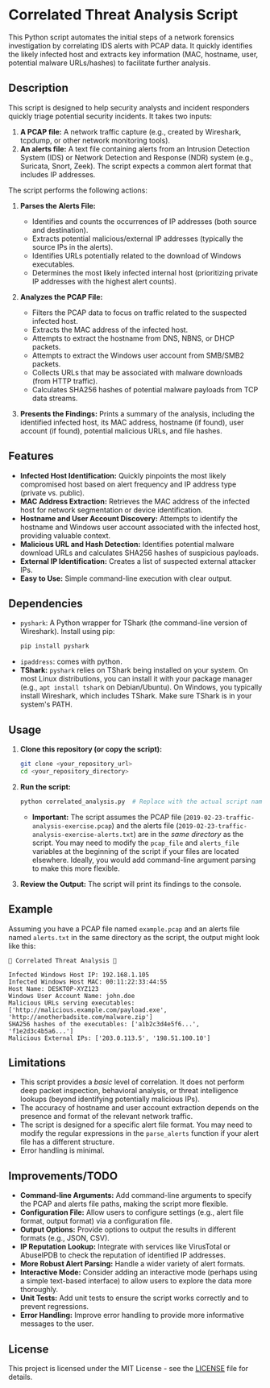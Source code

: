 # Correlated Threat Analysis Script

This Python script automates the initial steps of a network forensics investigation by correlating IDS alerts with PCAP data.  It quickly identifies the likely infected host and extracts key information (MAC, hostname, user, potential malware URLs/hashes) to facilitate further analysis.

## Description

This script is designed to help security analysts and incident responders quickly triage potential security incidents. It takes two inputs:

1.  **A PCAP file:**  A network traffic capture (e.g., created by Wireshark, tcpdump, or other network monitoring tools).
2.  **An alerts file:**  A text file containing alerts from an Intrusion Detection System (IDS) or Network Detection and Response (NDR) system (e.g., Suricata, Snort, Zeek).  The script expects a common alert format that includes IP addresses.

The script performs the following actions:

1.  **Parses the Alerts File:**
    *   Identifies and counts the occurrences of IP addresses (both source and destination).
    *   Extracts potential malicious/external IP addresses (typically the source IPs in the alerts).
    *   Identifies URLs potentially related to the download of Windows executables.
    *   Determines the most likely infected internal host (prioritizing private IP addresses with the highest alert counts).

2.  **Analyzes the PCAP File:**
    *   Filters the PCAP data to focus on traffic related to the suspected infected host.
    *   Extracts the MAC address of the infected host.
    *   Attempts to extract the hostname from DNS, NBNS, or DHCP packets.
    *   Attempts to extract the Windows user account from SMB/SMB2 packets.
    *   Collects URLs that may be associated with malware downloads (from HTTP traffic).
    *   Calculates SHA256 hashes of potential malware payloads from TCP data streams.

3.  **Presents the Findings:**  Prints a summary of the analysis, including the identified infected host, its MAC address, hostname (if found), user account (if found), potential malicious URLs, and file hashes.

## Features

*   **Infected Host Identification:**  Quickly pinpoints the most likely compromised host based on alert frequency and IP address type (private vs. public).
*   **MAC Address Extraction:** Retrieves the MAC address of the infected host for network segmentation or device identification.
*   **Hostname and User Account Discovery:**  Attempts to identify the hostname and Windows user account associated with the infected host, providing valuable context.
*   **Malicious URL and Hash Detection:**  Identifies potential malware download URLs and calculates SHA256 hashes of suspicious payloads.
*   **External IP Identification:** Creates a list of suspected external attacker IPs.
*   **Easy to Use:**  Simple command-line execution with clear output.

## Dependencies

*   `pyshark`: A Python wrapper for TShark (the command-line version of Wireshark). Install using pip:
    ```bash
    pip install pyshark
    ```
* `ipaddress`: comes with python.
* **TShark:**  `pyshark` relies on TShark being installed on your system.  On most Linux distributions, you can install it with your package manager (e.g., `apt install tshark` on Debian/Ubuntu).  On Windows, you typically install Wireshark, which includes TShark. Make sure TShark is in your system's PATH.

## Usage

1.  **Clone this repository (or copy the script):**

    ```bash
    git clone <your_repository_url>
    cd <your_repository_directory>
    ```

2.  **Run the script:**

    ```bash
    python correlated_analysis.py  # Replace with the actual script name
    ```

    *   **Important:** The script assumes the PCAP file (`2019-02-23-traffic-analysis-exercise.pcap`) and the alerts file (`2019-02-23-traffic-analysis-exercise-alerts.txt`) are in the *same directory* as the script.  You may need to modify the `pcap_file` and `alerts_file` variables at the beginning of the script if your files are located elsewhere.  Ideally, you would add command-line argument parsing to make this more flexible.

3.  **Review the Output:** The script will print its findings to the console.

## Example

Assuming you have a PCAP file named `example.pcap` and an alerts file named `alerts.txt` in the same directory as the script, the output might look like this:
```
🚨 Correlated Threat Analysis 🚨

Infected Windows Host IP: 192.168.1.105
Infected Windows Host MAC: 00:11:22:33:44:55
Host Name: DESKTOP-XYZ123
Windows User Account Name: john.doe
Malicious URLs serving executables: ['http://malicious.example.com/payload.exe', 'http://anotherbadsite.com/malware.zip']
SHA256 hashes of the executables: ['a1b2c3d4e5f6...', 'f1e2d3c4b5a6...']
Malicious External IPs: ['203.0.113.5', '198.51.100.10']
```

## Limitations

*   This script provides a *basic* level of correlation.  It does not perform deep packet inspection, behavioral analysis, or threat intelligence lookups (beyond identifying potentially malicious IPs).
*   The accuracy of hostname and user account extraction depends on the presence and format of the relevant network traffic.
*   The script is designed for a specific alert file format. You may need to modify the regular expressions in the `parse_alerts` function if your alert file has a different structure.
*   Error handling is minimal.

## Improvements/TODO

*   **Command-line Arguments:** Add command-line arguments to specify the PCAP and alerts file paths, making the script more flexible.
*   **Configuration File:** Allow users to configure settings (e.g., alert file format, output format) via a configuration file.
*   **Output Options:**  Provide options to output the results in different formats (e.g., JSON, CSV).
*   **IP Reputation Lookup:** Integrate with services like VirusTotal or AbuseIPDB to check the reputation of identified IP addresses.
*   **More Robust Alert Parsing:**  Handle a wider variety of alert formats.
*   **Interactive Mode:**  Consider adding an interactive mode (perhaps using a simple text-based interface) to allow users to explore the data more thoroughly.
*   **Unit Tests:**  Add unit tests to ensure the script works correctly and to prevent regressions.
*   **Error Handling:**  Improve error handling to provide more informative messages to the user.

## License

This project is licensed under the MIT License - see the [LICENSE](LICENSE) file for details. <!--- Create the LICENSE file -->
